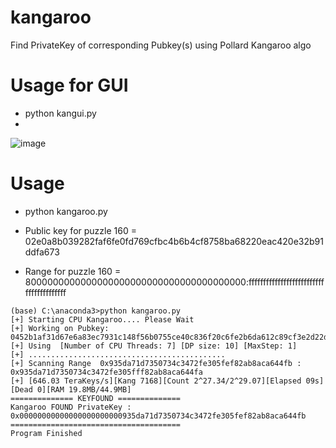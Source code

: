 # kangaroo
Find PrivateKey of corresponding Pubkey(s) using Pollard Kangaroo algo 

# Usage for GUI
- python kangui.py
- 
![image](https://github.com/Mizogg/kangaroo/assets/88630056/4cee328d-ea9e-442a-8ac9-089335c845c2)

# Usage
- python kangaroo.py

- Public key for puzzle 160 = 02e0a8b039282faf6fe0fd769cfbc4b6b4cf8758ba68220eac420e32b91ddfa673
- Range for puzzle 160  = 8000000000000000000000000000000000000000:ffffffffffffffffffffffffffffffffffffffff
```
(base) C:\anaconda3>python kangaroo.py
[+] Starting CPU Kangaroo.... Please Wait
[+] Working on Pubkey: 0452b1af31d67e6a83ec7931c148f56b0755ce40c836f20c6fe2b6da612c89cf3e2d22dceb73a2648739bfc45c9a305e385a5c1fbeea35a8f946fd78c9fc67a615
[+] Using  [Number of CPU Threads: 7] [DP size: 10] [MaxStep: 1]
[+] ............................................
[+] Scanning Range  0x935da71d7350734c3472fe305fef82ab8aca644fb : 0x935da71d7350734c3472fe305fff82ab8aca644fa
[+] [646.03 TeraKeys/s][Kang 7168][Count 2^27.34/2^29.07][Elapsed 09s][Dead 0][RAM 19.8MB/44.9MB]
============== KEYFOUND ==============
Kangaroo FOUND PrivateKey : 0x00000000000000000000000935da71d7350734c3472fe305fef82ab8aca644fb
======================================
Program Finished
```
